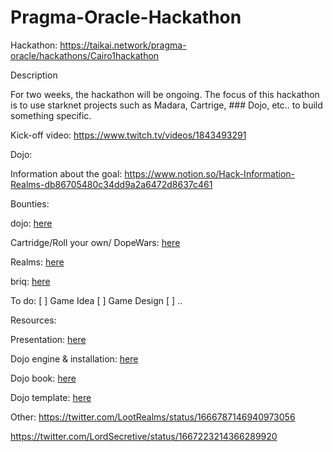 # Pragma-Oracle-Hackathon

Hackathon: https://taikai.network/pragma-oracle/hackathons/Cairo1hackathon

Description

For two weeks, the hackathon will be ongoing. The focus of this hackathon is to use starknet projects such as Madara, Cartrige, ### Dojo, etc.. to build something specific.

Kick-off video: https://www.twitch.tv/videos/1843493291

Dojo:

Information about the goal: https://www.notion.so/Hack-Information-Realms-db86705480c34dd9a2a6472d8637c461

Bounties:

dojo: [here](https://astraly.notion.site/Hack-information-Dojo-6db435246b5b4d5b9e0fd17b67ede2d2)

Cartridge/Roll your own/ DopeWars: [here](https://astraly.notion.site/Hack-information-Cartridge-a06821c72c8c49b19907c3045f6660c5)

Realms: [here](https://www.notion.so/Hack-Information-Realms-db86705480c34dd9a2a6472d8637c461#a78c7ed74c30446fa675a34b6dc4a051)

briq: [here](https://astraly.notion.site/Hack-information-briq-51a1a8def49042418fbe90c281fbad9d)


To do:
[ ] Game Idea
[ ] Game Design
[ ] ..

Resources:

Presentation: [here](https://docs.google.com/presentation/d/1hPY3vLmkJWRULVK4e8OvpJkufgTWevtmkeOKHJYZT3k/edit#slide=id.g221159b8a87_0_9)

Dojo engine & installation: [here](https://github.com/dojoengine)

Dojo book: [here](https://github.com/dojoengine/book)

Dojo template: [here](https://github.com/dojoengine/dojo-starter)


Other:
https://twitter.com/LootRealms/status/1666787146940973056

https://twitter.com/LordSecretive/status/1667223214366289920


